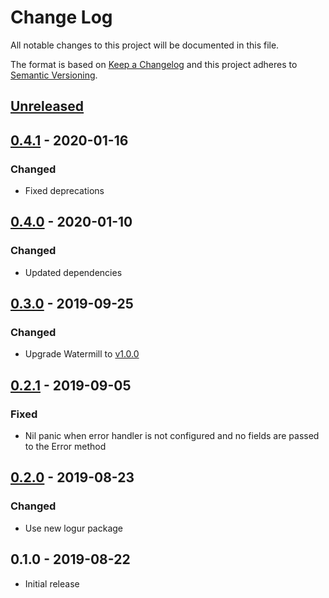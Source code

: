 # Change Log


All notable changes to this project will be documented in this file.

The format is based on [Keep a Changelog](http://keepachangelog.com/en/1.0.0/)
and this project adheres to [Semantic Versioning](http://semver.org/spec/v2.0.0.html).


## [Unreleased]


## [0.4.1] - 2020-01-16

### Changed

- Fixed deprecations


## [0.4.0] - 2020-01-10

### Changed

- Updated dependencies


## [0.3.0] - 2019-09-25

### Changed

- Upgrade Watermill to [v1.0.0](https://github.com/ThreeDotsLabs/watermill/releases/tag/v1.0.0)


## [0.2.1] - 2019-09-05

### Fixed

- Nil panic when error handler is not configured and no fields are passed to the Error method


## [0.2.0] - 2019-08-23

### Changed

- Use new logur package


## 0.1.0 - 2019-08-22

- Initial release


[Unreleased]: https://github.com/logur/integration-watermill/compare/v0.4.1...HEAD
[0.4.1]: https://github.com/logur/integration-watermill/compare/v0.4.0...v0.4.1
[0.4.0]: https://github.com/logur/integration-watermill/compare/v0.3.0...v0.4.0
[0.3.0]: https://github.com/logur/integration-watermill/compare/v0.2.1...v0.3.0
[0.2.1]: https://github.com/logur/integration-watermill/compare/v0.2.0...v0.2.1
[0.2.0]: https://github.com/logur/integration-watermill/compare/v0.1.0...v0.2.0
